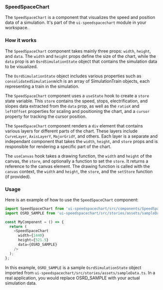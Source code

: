 ### SpeedSpaceChart
The `SpeedSpaceChart` is a component that visualizes the speed and position data of a simulation. It's part of the `ui-speedspacechart` module in your workspace.

### How it works
The `SpeedSpaceChart` component takes mainly three props: `width`, `height`, and `data`. The `width` and `height` props define the size of the chart, while the `data` prop is an `OsrdSimulationState` object that contains the simulation data to be visualized.

The `OsrdSimulationState` object includes various properties such as `consolidatedSimulation`wich is an array of SimulationTrain objects, each representing a train in the simulation.

The `SpeedSpaceChart` component uses a `useState` hook to create a `store` state variable. This `store` contains the speed, stops, electrification, and slopes data extracted from the `data` prop, as well as the `ratioX` and `leftOffset` properties for scaling and positioning the chart, and a `cursor` property for tracking the cursor position.

The `SpeedSpaceChart` component renders a `div` element that contains various layers for different parts of the chart. These layers include `CurveLayer`, `AxisLayerY`, `MajorGridY`, and others. Each layer is a separate and independant component that takes the `width`, `height`, and `store` props and is responsible for rendering a specific part of the chart.

The `useCanvas` hook takes a drawing function, the `width` and `height` of the canvas, the `store`, and optionally a function to set the `store`. It returns a reference to the canvas element. The drawing function is called with the `canvas` context, the `width` and `height`, the `store`, and the `setStore` function (if provided).

### Usage
Here is an example of how to use the `SpeedSpaceChart` component:

```js
import SpeedSpaceChart from 'ui-speedspacechart/src/components/SpeedSpaceChart';
import OSRD_SAMPLE from 'ui-speedspacechart/src/stories/assets/sampleData';

const MyComponent = () => {
  return (
    <SpeedSpaceChart
      width={1440}
      height={521.5}
      data={OSRD_SAMPLE}
    />
  );
};
```

In this example, `OSRD_SAMPLE` is a sample `OsrdSimulationState` object imported from `ui-speedspacechart/src/stories/assets/sampleData.ts`. In a real application, you would replace OSRD_SAMPLE with your actual simulation data.
